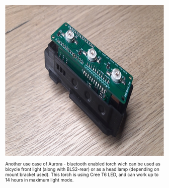 <p align="center">
<img src="https://github.com/woytekm/Aurora_module/blob/main/applications/BLS2-rear/bls2_rear_prototype_v3.jpg" width="660" height="480">
</p>
Another use case of Aurora - bluetooth enabled torch wich can be used as bicycle front light (along with BLS2-rear) or as a head lamp (depending on mount bracket used). 
This torch is using Cree T6 LED, and can work up to 14 hours in maximum light mode.


